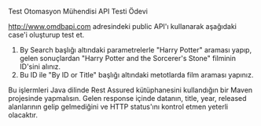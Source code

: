 Test Otomasyon Mühendisi API Testi Ödevi

http://www.omdbapi.com adresindeki public API'ı kullanarak aşağıdaki case'i oluşturup test et.

1) By Search başlığı altındaki parametrelerle "Harry Potter" araması yapıp, gelen sonuçlardan "Harry Potter and the Sorcerer's Stone" filminin ID'sini alınız.
2) Bu ID ile "By ID or Title" başlığı altındaki metotlarda film araması yapınız.

Bu işlermleri Java dilinde Rest Assured kütüphanesini kullandığın bir Maven projesinde yapmalısın.
Gelen response içinde datanın, title, year, released alanlarının gelip gelmediğini ve HTTP status'ını kontrol etmen yeterli olacaktır.

